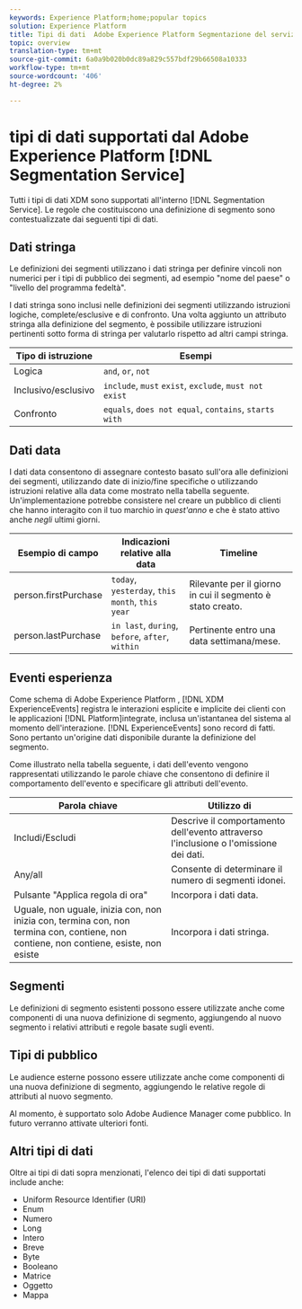 ```yaml
---
keywords: Experience Platform;home;popular topics
solution: Experience Platform
title: Tipi di dati  Adobe Experience Platform Segmentazione del servizio
topic: overview
translation-type: tm+mt
source-git-commit: 6a0a9b020b0dc89a829c557bdf29b66508a10333
workflow-type: tm+mt
source-wordcount: '406'
ht-degree: 2%

---
```



#  tipi di dati supportati dal Adobe Experience Platform [!DNL Segmentation Service]

Tutti i tipi di dati XDM sono supportati all&#39;interno [!DNL Segmentation Service]. Le regole che costituiscono una definizione di segmento sono contestualizzate dai seguenti tipi di dati.

## Dati stringa

Le definizioni dei segmenti utilizzano i dati stringa per definire vincoli non numerici per i tipi di pubblico dei segmenti, ad esempio &quot;nome del paese&quot; o &quot;livello del programma fedeltà&quot;.

I dati stringa sono inclusi nelle definizioni dei segmenti utilizzando istruzioni logiche, complete/esclusive e di confronto. Una volta aggiunto un attributo stringa alla definizione del segmento, è possibile utilizzare istruzioni pertinenti sotto forma di stringa per valutarlo rispetto ad altri campi stringa.

| Tipo di istruzione | Esempi |
| -------------- | -------- |
| Logica | `and`, `or`, `not` |
| Inclusivo/esclusivo | `include`, `must` `exist`, `exclude`, `must not exist` |
| Confronto | `equals`, `does not equal`, `contains`, `starts with` |

## Dati data

I dati data consentono di assegnare contesto basato sull&#39;ora alle definizioni dei segmenti, utilizzando date di inizio/fine specifiche o utilizzando istruzioni relative alla data come mostrato nella tabella seguente. Un&#39;implementazione potrebbe consistere nel creare un pubblico di clienti che hanno interagito con il tuo marchio in *quest&#39;anno* e che è stato attivo anche *negli* ultimi giorni.

| Esempio di campo | Indicazioni relative alla data | Timeline  |
| ------------- | ------------------------ | --------- |
| person.firstPurchase | `today`, `yesterday`, `this month`, `this year` | Rilevante per il giorno in cui il segmento è stato creato. |
| person.lastPurchase | `in last`, `during`, `before`, `after`, `within` | Pertinente entro una data settimana/mese. |

## Eventi esperienza

Come schema di Adobe Experience Platform , [!DNL XDM ExperienceEvents] registra le interazioni esplicite e implicite dei clienti con le applicazioni [!DNL Platform]integrate, inclusa un&#39;istantanea del sistema al momento dell&#39;interazione. [!DNL ExperienceEvents] sono record di fatti. Sono pertanto un&#39;origine dati disponibile durante la definizione del segmento.

Come illustrato nella tabella seguente, i dati dell&#39;evento vengono rappresentati utilizzando le parole chiave che consentono di definire il comportamento dell&#39;evento e specificare gli attributi dell&#39;evento.

| Parola chiave | Utilizzo di  |
| ------- | --- |
| Includi/Escludi | Descrive il comportamento dell&#39;evento attraverso l&#39;inclusione o l&#39;omissione dei dati. |
| Any/all | Consente di determinare il numero di segmenti idonei. |
| Pulsante &quot;Applica regola di ora&quot; | Incorpora i dati data. |
| Uguale, non uguale, inizia con, non inizia con, termina con, non termina con, contiene, non contiene, non contiene, esiste, non esiste | Incorpora i dati stringa. |

## Segmenti

Le definizioni di segmento esistenti possono essere utilizzate anche come componenti di una nuova definizione di segmento, aggiungendo al nuovo segmento i relativi attributi e regole basate sugli eventi.

## Tipi di pubblico

Le audience esterne possono essere utilizzate anche come componenti di una nuova definizione di segmento, aggiungendo le relative regole di attributi al nuovo segmento.

Al momento, è supportato solo  Adobe Audience Manager come pubblico. In futuro verranno attivate ulteriori fonti.

## Altri tipi di dati

Oltre ai tipi di dati sopra menzionati, l&#39;elenco dei tipi di dati supportati include anche:

- Uniform Resource Identifier (URI)
- Enum
- Numero
- Long
- Intero
- Breve
- Byte
- Booleano
- Matrice
- Oggetto
- Mappa